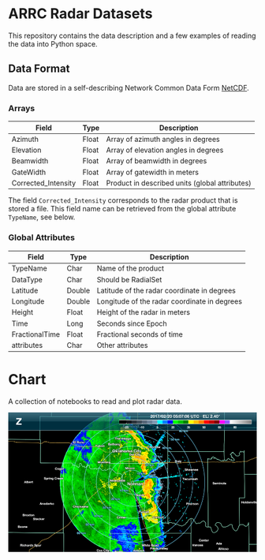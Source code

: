 # ARRC Radar Datasets

This repository contains the data description and a few examples of reading the data into Python space.

## Data Format

Data are stored in a self-describing Network Common Data Form [NetCDF].

### Arrays

| Field | Type | Description |
| --- | --- | --- |
| Azimuth | Float | Array of azimuth angles in degrees |
| Elevation | Float | Array of elevation angles in degrees |
| Beamwidth | Float | Array of beamwidth in degrees |
| GateWidth | Float | Array of gatewidth in meters |
| Corrected_Intensity | Float | Product in described units (global attributes) |

The field `Corrected_Intensity` corresponds to the radar product that is stored a file. This field name can be retrieved from the global attribute `TypeName`, see below.

### Global Attributes

| Field | Type | Description |
| --- | --- | --- |
| TypeName | Char | Name of the product |
| DataType | Char | Should be RadialSet |
| Latitude | Double | Latitude of the radar coordinate in degrees |
| Longitude | Double | Longitude of the radar coordinate in degrees |
| Height | Float | Height of the radar in meters
| Time | Long | Seconds since Epoch |
| FractionalTime | Float | Fractional seconds of time |
| attributes | Char | Other attributes |


# Chart

A collection of notebooks to read and plot radar data.

![Figure](blob/PX-20170220-050706-E2.4-Z.png)

[NetCDF]: https://www.unidata.ucar.edu/software/netcdf/